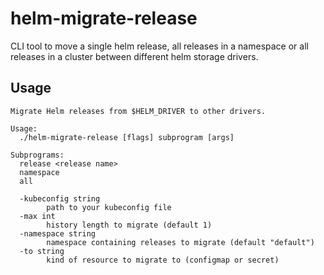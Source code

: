 <!--
SPDX-FileCopyrightText: 2025 SAP SE or an SAP affiliate company

SPDX-License-Identifier: Apache-2.0
-->

# helm-migrate-release
CLI tool to move a single helm release, all releases in a namespace or all releases in a cluster between different helm storage drivers.

## Usage
```
Migrate Helm releases from $HELM_DRIVER to other drivers.

Usage:
  ./helm-migrate-release [flags] subprogram [args]

Subprograms:
  release <release name>
  namespace
  all

  -kubeconfig string
        path to your kubeconfig file
  -max int
        history length to migrate (default 1)
  -namespace string
        namespace containing releases to migrate (default "default")
  -to string
        kind of resource to migrate to (configmap or secret)
```
